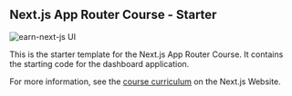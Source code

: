 ## Next.js App Router Course - Starter

![earn-next-js UI](learn-next-js/public/d@sh.ng)

This is the starter template for the Next.js App Router Course. It contains the starting code for the dashboard application.

For more information, see the [course curriculum](https://nextjs.org/learn) on the Next.js Website.
